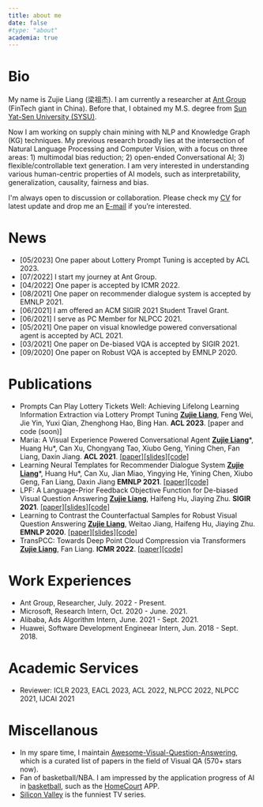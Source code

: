 ```yaml
---
title: about me
date: false
#type: "about"
academia: true
---
```




# Bio #



My name is Zujie Liang (梁祖杰). I am currently a researcher at [Ant Group](https://www.antgroup.com/en) (FinTech giant in China). Before that, I obtained my M.S. degree from [Sun Yat-Sen University (SYSU)](https://www.sysu.edu.cn).

Now I am working on supply chain mining with NLP and Knowledge Graph (KG) techniques. My previous research broadly lies at the intersection of Natural Language Processing and Computer Vision, with a focus on three areas: 1) multimodal bias reduction; 2) open-ended Conversational AI; 3) flexible/controllable text generation. I am very interested in understanding various human-centric properties of AI models, such as interpretability, generalization, causality, fairness and bias.

I'm always open to discussion or collaboration. Please check my <a href="attaches/Zujie_Liang_CV.pdf" target="_blank">CV</a> for latest update and drop me an [E-mail](mailto:jokieleung@outlook.com) if you’re interested.



# News #



- [05/2023] One paper about Lottery Prompt Tuning is accepted by ACL 2023.
- [07/2022] I start my journey at Ant Group.
- [04/2022] One paper is accepted by ICMR 2022.
- [08/2021] One paper on recommender dialogue system is accepted by EMNLP 2021.
- [06/2021] I am offered an ACM SIGIR 2021 Student Travel Grant.
- [06/2021] I serve as PC Member for NLPCC 2021.
- [05/2021] One paper on visual knowledge powered conversational agent is accepted by ACL 2021.
- [03/2021] One paper on De-biased VQA is accepted by SIGIR 2021.
- [09/2020] One paper on Robust VQA is accepted by EMNLP 2020.



# Publications #



- Prompts Can Play Lottery Tickets Well: Achieving Lifelong Learning Information Extraction via Lottery Prompt Tuning
  <u>**Zujie Liang**</u>, Feng Wei, Jie Yin, Yuxi Qian, Zhenghong Hao, Bing Han.
    **ACL 2023**. [paper and code (soon)]
- Maria: A Visual Experience Powered Conversational Agent
  <u>**Zujie Liang**</u>\*, Huang Hu\*, Can Xu, Chongyang Tao, Xiubo Geng, Yining Chen, Fan Liang, Daxin Jiang.
    **ACL 2021**. [[paper]](https://arxiv.org/abs/2105.13073)[[slides]](attaches/ACL-2021-slides.pdf)[[code]](https://github.com/jokieleung/Maria)
- Learning Neural Templates for Recommender Dialogue System
  <u>**Zujie Liang**</u>\*, Huang Hu\*, Can Xu, Jian Miao, Yingying He, Yining Chen, Xiubo Geng, Fan Liang, Daxin Jiang
    **EMNLP 2021**. [[paper]](http://arxiv.org/abs/2109.12302)[[code]](https://github.com/jokieleung/NTRD)
- LPF: A Language-Prior Feedback Objective Function for De-biased Visual Question Answering
  <u>**Zujie Liang**</u>, Haifeng Hu, Jiaying Zhu.
    **SIGIR 2021**. [[paper]](https://arxiv.org/abs/2105.14300)[[slides]](attaches/LPF_SIGIR21_slides.pdf)[[code]](https://github.com/jokieleung/LPF-VQA)
- Learning to Contrast the Counterfactual Samples for Robust Visual Question Answering
  <u>**Zujie Liang**</u>, Weitao Jiang, Haifeng Hu, Jiaying Zhu.
    **EMNLP 2020**. [[paper]](https://www.aclweb.org/anthology/2020.emnlp-main.265.pdf)[[slides]](attaches/Learning_to_Contrast_EMNLP_2020_slides.pdf)[[code]](https://github.com/jokieleung/CL-VQA)
- TransPCC: Towards Deep Point Cloud Compression via Transformers
  <u>**Zujie Liang**</u>, Fan Liang.
    **ICMR 2022**. [[paper]](attaches/TransPCC_ICMR22.pdf)[[code]](https://github.com/jokieleung/TransPCC)


# Work Experiences #



- Ant Group,
  Researcher, July. 2022 - Present. 
- Microsoft,
  Research Intern, Oct. 2020 - June. 2021. 
- Alibaba,
  Ads Algorithm Intern, June. 2021 - Sept. 2021. 
- Huawei,
  Software Development Engineear Intern, Jun. 2018 - Sept. 2018. 



# Academic Services #



- Reviewer: ICLR 2023, EACL 2023, ACL 2022, NLPCC 2022, NLPCC 2021, IJCAI 2021



# Miscellanous #



- In my spare time, I maintain [Awesome-Visual-Question-Answering](https://github.com/jokieleung/awesome-visual-question-answering), which is a curated list of papers in the field of Visual QA (570+ stars now). 
- Fan of basketball/NBA. I am impressed by the application progress of AI in [basketball](https://becominghuman.ai/5-game-changing-computer-vision-applications-in-sports-5f02ec35529b), such as the [HomeCourt](https://www.homecourt.ai/) APP.
- [Silicon Valley](https://www.imdb.com/title/tt2575988/) is the funniest TV series.
